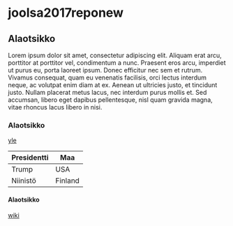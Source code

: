 # joolsa2017reponew

## Alaotsikko


Lorem ipsum dolor sit amet, consectetur adipiscing elit. Aliquam erat arcu, porttitor at porttitor vel, condimentum a nunc. Praesent eros arcu, imperdiet ut purus eu, porta laoreet ipsum. Donec efficitur nec sem et rutrum. Vivamus consequat, quam eu venenatis facilisis, orci lectus interdum neque, ac volutpat enim diam at ex. Aenean ut ultricies justo, et tincidunt justo. Nullam placerat metus lacus, nec interdum purus mollis et. Sed accumsan, libero eget dapibus pellentesque, nisl quam gravida magna, vitae rhoncus lacus libero in nisi.

### Alaotsikko

[yle](http://www.yle.fi)

Presidentti | Maa
---|---
Trump | USA
Niinistö | Finland

#### Alaotsikko

[wiki](Wiki)

